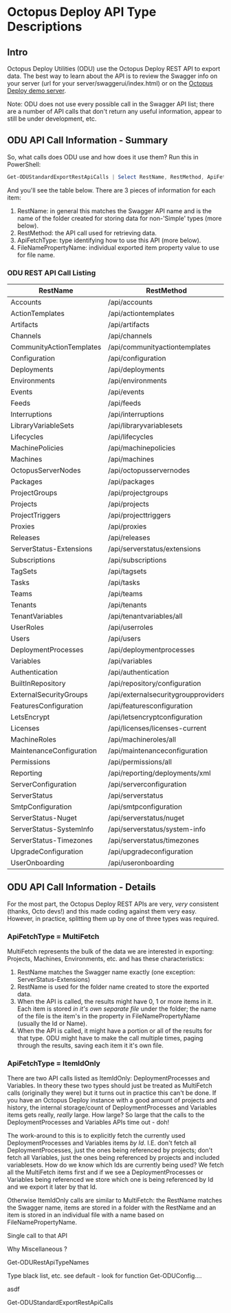 
# Octopus Deploy API Type Descriptions

## Intro

Octopus Deploy Utilities (ODU) use the Octopus Deploy REST API to export data.  The best way to learn about the API is to review the Swagger info on your server (url for your server/swaggerui/index.html) or on the [Octopus Deploy demo server](https://demo.octopus.com/swaggerui/index.html).

Note: ODU does not use every possible call in the Swagger API list; there are a number of API calls that don't return any useful information, appear to still be under development, etc.  

## ODU API Call Information - Summary

So, what calls does ODU use and how does it use them?  Run this in PowerShell:
```PowerShell
Get-ODUStandardExportRestApiCalls | Select RestName, RestMethod, ApiFetchType, FileNamePropertyName
```
And you'll see the table below.  There are 3 pieces of information for each item:
1. RestName: in general this matches the Swagger API name and is the name of the folder created for storing data for non-'Simple' types (more below).
2. RestMethod: the API call used for retrieving data.
3. ApiFetchType: type identifying how to use this API (more below).
4. FileNamePropertyName: individual exported item property value to use for file name.

### ODU REST API Call Listing

|RestName|RestMethod|FileNamePropertyName|FileNamePropertyName|
|---|---|---|---|
|Accounts|/api/accounts|MultiFetch|Name|
|ActionTemplates|/api/actiontemplates|MultiFetch|Name|
|Artifacts|/api/artifacts|MultiFetch|Id|
|Channels|/api/channels|MultiFetch|Id|
|CommunityActionTemplates|/api/communityactiontemplates|MultiFetch|Name|
|Configuration|/api/configuration|MultiFetch|Id|
|Deployments|/api/deployments|MultiFetch|Id|
|Environments|/api/environments|MultiFetch|Name|
|Events|/api/events|MultiFetch|Id|
|Feeds|/api/feeds|MultiFetch|Name|
|Interruptions|/api/interruptions|MultiFetch|Id|
|LibraryVariableSets|/api/libraryvariablesets|MultiFetch|Id|
|Lifecycles|/api/lifecycles|MultiFetch|Name|
|MachinePolicies|/api/machinepolicies|MultiFetch|Name|
|Machines|/api/machines|MultiFetch|Name|
|OctopusServerNodes|/api/octopusservernodes|MultiFetch|Name|
|Packages|/api/packages|MultiFetch|Id|
|ProjectGroups|/api/projectgroups|MultiFetch|Name|
|Projects|/api/projects|MultiFetch|Name|
|ProjectTriggers|/api/projecttriggers|MultiFetch|Id|
|Proxies|/api/proxies|MultiFetch|Name|
|Releases|/api/releases|MultiFetch|Id|
|ServerStatus-Extensions|/api/serverstatus/extensions|MultiFetch|Name|
|Subscriptions|/api/subscriptions|MultiFetch|Name|
|TagSets|/api/tagsets|MultiFetch|Name|
|Tasks|/api/tasks|MultiFetch|Id|
|Teams|/api/teams|MultiFetch|Name|
|Tenants|/api/tenants|MultiFetch|Name|
|TenantVariables|/api/tenantvariables/all|MultiFetch|TenantId|
|UserRoles|/api/userroles|MultiFetch|Name|
|Users|/api/users|MultiFetch|Username|
|DeploymentProcesses|/api/deploymentprocesses|ItemIdOnly|Id|
|Variables|/api/variables|ItemIdOnly|Id|
|Authentication|/api/authentication|Simple|NOT_USED|
|BuiltInRepository|/api/repository/configuration|Simple|NOT_USED|
|ExternalSecurityGroups|/api/externalsecuritygroupproviders|Simple|NOT_USED|
|FeaturesConfiguration|/api/featuresconfiguration|Simple|NOT_USED|
|LetsEncrypt|/api/letsencryptconfiguration|Simple|NOT_USED|
|Licenses|/api/licenses/licenses-current|Simple|NOT_USED|
|MachineRoles|/api/machineroles/all|Simple|NOT_USED|
|MaintenanceConfiguration|/api/maintenanceconfiguration|Simple|NOT_USED|
|Permissions|/api/permissions/all|Simple|NOT_USED|
|Reporting|/api/reporting/deployments/xml|Simple|NOT_USED|
|ServerConfiguration|/api/serverconfiguration|Simple|NOT_USED|
|ServerStatus|/api/serverstatus|Simple|NOT_USED|
|SmtpConfiguration|/api/smtpconfiguration|Simple|NOT_USED|
|ServerStatus-Nuget|/api/serverstatus/nuget|Simple|NOT_USED|
|ServerStatus-SystemInfo|/api/serverstatus/system-info|Simple|NOT_USED|
|ServerStatus-Timezones|/api/serverstatus/timezones|Simple|NOT_USED|
|UpgradeConfiguration|/api/upgradeconfiguration|Simple|NOT_USED|
|UserOnboarding|/api/useronboarding|Simple|NOT_USED|


## ODU API Call Information - Details

For the most part, the Octopus Deploy REST APIs are very, *very* consistent (thanks, Octo devs!) and this made coding against them very easy.  However, in practice, splitting them up by one of three types was required.

### ApiFetchType = MultiFetch
MultiFetch represents the bulk of the data we are interested in exporting: Projects, Machines, Environments, etc. and has these characteristics:
1. RestName matches the Swagger name exactly (one exception: ServerStatus-Extensions)
2. RestName is used for the folder name created to store the exported data.
3. When the API is called, the results might have 0, 1 or more items in it.  Each item is stored *in it's own separate file* under the folder; the name of the file is the item's in the property in FileNamePropertyName (usually the Id or Name).
4. When the API is called, it might have a portion or all of the results for that type.  ODU might have to make the call multiple times, paging through the results, saving each item it it's own file.


### ApiFetchType = ItemIdOnly
There are two API calls listed as ItemIdOnly: DeploymentProcesses and Variables.  In theory these two types should just be treated as MultiFetch calls (originally they were) but it turns out in practice this can't be done.  If you have an Octopus Deploy instance with a good amount of projects and history, the internal storage/count of DeploymentProcesses and Variables items gets really, *really* large.  How large?  So large that the calls to the DeploymentProcesses and Variables APIs time out - doh!

The work-around to this is to explicitly fetch the currently used DeploymentProcesses and Variables items *by Id*.  I.E. don't fetch all DeploymentProcesses, just the ones being referenced by projects; don't fetch all Variables, just the ones being referenced by projects and included variablesets.  How do we know which Ids are currently being used?  We fetch all the MultiFetch items first and if we see a DeploymentProcesses or Variables being referenced we store which one is being referenced by Id and we export it later by that Id.

Otherwise ItemIdOnly calls are similar to MultiFetch: the RestName matches the Swagger name, items are stored in a folder with the RestName and an item is stored in an individual file with a name based on FileNamePropertyName.



Single call to that API


Why Miscellaneous ?



Get-ODURestApiTypeNames


Type black list, etc.
  see default - look for function Get-ODUConfig....

asdf

Get-ODUStandardExportRestApiCalls
